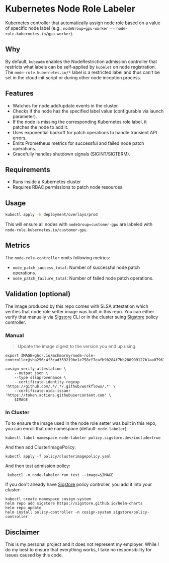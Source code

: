 # Kubernetes Node Role Labeler

Kubernetes controller that automatically assign node role based on a value of specific node label (e.g., `nodeGroup=gpu-worker` == `node-role.kubernetes.io/gpu-worker`).

## Why 

By default, `kubeadm` enables the NodeRestriction admission controller that restricts what labels can be self-applied by `kubelet` on node registration. The `node-role.kubernetes.io/*` label is a restricted label and thus can't be set in the cloud init script or during other node inception process.

## Features

- Watches for node add/update events in the cluster.
- Checks if the node has the specified label value (configurable via launch parameter).
- If the node is missing the corresponding Kubernetes role label, it patches the node to add it.
- Uses exponential backoff for patch operations to handle transient API errors.
- Emits Prometheus metrics for successful and failed node patch operations.
- Gracefully handles shutdown signals (SIGINT/SIGTERM).

## Requirements

- Runs inside a Kubernetes cluster
- Requires RBAC permissions to patch node resources

## Usage

```sh
kubectl apply -k deployment/overlays/prod
```

This will ensure all nodes with `nodeGroup=customer-gpu` are labeled with `node-role.kubernetes.io/customer-gpu`.

## Metrics

The `node-role-controller` emits following metrics: 

- `node_patch_success_total`: Number of successful node patch operations.
- `node_patch_failure_total`: Number of failed node patch operations.

## Validation (optional)

The image produced by this repo comes with SLSA attestation which verifies that node role setter image was built in this repo. You can either verify that manually via [Sigstore](https://docs.sigstore.dev/about/overview/)  CLI or in the cluster suing [Sigstore](https://docs.sigstore.dev/about/overview/) policy controller.

### Manual 

> Update the image digest to the version you end up using.

```shell
export IMAGE=ghcr.io/mchmarny/node-role-controller@sha256:4f3cad359219be1e758cf7eafb90284f7bb280999127b1aa079618541e154766

cosign verify-attestation \
    --output json \
    --type slsaprovenance \
    --certificate-identity-regexp 'https://github.com/.*/.*/.github/workflows/.*' \
    --certificate-oidc-issuer 'https://token.actions.githubusercontent.com' \
    $IMAGE 
```

### In Cluster

To to ensure the image used in the node role setter was built in this repo, you can enroll that one namespace (default: `node-labeler`):

```shell
kubectl label namespace node-labeler policy.sigstore.dev/include=true
```

And then add ClusterImagePolicy:

```shell
kubectl apply -f policy/clusterimagepolicy.yaml
```

And then test admission policy: 

```shell
 kubectl -n node-labeler run test --image=$IMAGE
```

If you don't already have [Sigstore](https://docs.sigstore.dev/about/overview/) policy controller, you add it into your cluster:

```shell
kubectl create namespace cosign-system
helm repo add sigstore https://sigstore.github.io/helm-charts
helm repo update
helm install policy-controller -n cosign-system sigstore/policy-controller
```

## Disclaimer

This is my personal project and it does not represent my employer. While I do my best to ensure that everything works, I take no responsibility for issues caused by this code.